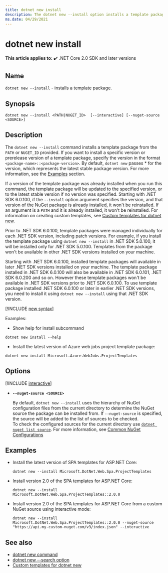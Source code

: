 ```yaml
---
title: dotnet new install
description: The dotnet new --install option installs a template package.
ms.date: 04/29/2021
---
```

# dotnet new install

**This article applies to:** ✔️ .NET Core 2.0 SDK and later versions

## Name

`dotnet new --install` - installs a template package.

## Synopsis

```dotnetcli
dotnet new --install <PATH|NUGET_ID>  [--interactive] [--nuget-source <SOURCE>]
```

## Description

The `dotnet new --install` command installs a template package from the `PATH` or `NUGET_ID` provided. If you want to install a specific version or prerelease version of a template package, specify the version in the format `<package-name>::<package-version>`. By default, `dotnet new` passes \* for the version, which represents the latest stable package version. For more information, see the [Examples](#examples) section.
  
If a version of the template package was already installed when you run this command, the template package will be updated to the specified version, or to the latest stable version if no version was specified.
Starting with .NET SDK 6.0.100, if the `--install` option argument specifies the version, and that version of the NuGet package is already installed, it won't be reinstalled.
If an argument is a `PATH` and it is already installed, it won't be reinstalled.
For information on creating custom templates, see [Custom templates for dotnet new](custom-templates.md).

Prior to .NET SDK 6.0.100, template packages were managed individually for each .NET SDK version, including patch versions.
For example, if you install the template package using `dotnet new --install` in .NET SDK 5.0.100, it will be installed only for .NET SDK 5.0.100. Templates from the package won't be available in other .NET SDK versions installed on your machine.

Starting with .NET SDK 6.0.100, installed template packages will available in later .NET SDK versions installed on your machine. The template package installed in .NET SDK 6.0.100 will also be available in .NET SDK 6.0.101, .NET SDK 6.0.200 and so on. However these template packages won't be available in .NET SDK versions prior to .NET SDK 6.0.100. To use template package installed .NET SDK 6.0.100 or later  in earlier .NET SDK versions, you need to install it using `dotnet new --install` using that .NET SDK version.

<!-- markdownlint-disable MD012 -->
[!INCLUDE [new syntax](../../../includes/dotnet-new-7-0-syntax.md)]

Examples:

- Show help for install subcommand

```
dotnet new install --help
```

- Install the latest version of Azure web jobs project template package:

```
dotnet new install Microsoft.Azure.WebJobs.ProjectTemplates
```

## Options

<!-- markdownlint-disable MD012 -->

[!INCLUDE [interactive](../../../includes/cli-interactive-5-0.md)]

- **`--nuget-source <SOURCE>`**
  
  By default, `dotnet new --install` uses the hierarchy of NuGet configuration files from the current directory to determine the NuGet source the package can be installed from. If `--nuget-source` is specified, the source will be added to the list of sources to be checked.  
  To check the configured sources for the current directory use [`dotnet nuget list source`](dotnet-nuget-list-source.md). For more information, see [Common NuGet Configurations](/nuget/consume-packages/configuring-nuget-behavior)

## Examples

- Install the latest version of SPA templates for ASP.NET Core:

  ```dotnetcli
  dotnet new --install Microsoft.DotNet.Web.Spa.ProjectTemplates
  ```

- Install version 2.0 of the SPA templates for ASP.NET Core:

  ```dotnetcli
  dotnet new --install Microsoft.DotNet.Web.Spa.ProjectTemplates::2.0.0
  ```

- Install version 2.0 of the SPA templates for ASP.NET Core from a custom NuGet source using interactive mode:

  ```dotnetcli
  dotnet new --install Microsoft.DotNet.Web.Spa.ProjectTemplates::2.0.0 --nuget-source "https://api.my-custom-nuget.com/v3/index.json" --interactive
  ```

## See also

- [dotnet new command](dotnet-new.md)
- [dotnet new --search option](dotnet-new-search.md)
- [Custom templates for dotnet new](custom-templates.md)
